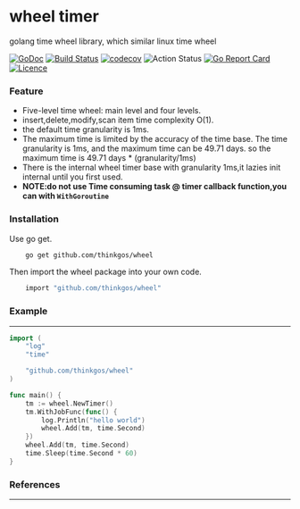 # wheel timer

golang time wheel library, which similar linux time wheel

[![GoDoc](https://godoc.org/github.com/thinkgos/wheel?status.svg)](https://godoc.org/github.com/thinkgos/wheel)
[![Build Status](https://travis-ci.org/thinkgos/wheel.svg?branch=master)](https://travis-ci.org/thinkgos/wheel)
[![codecov](https://codecov.io/gh/thinkgos/wheel/branch/master/graph/badge.svg)](https://codecov.io/gh/thinkgos/wheel)
![Action Status](https://github.com/thinkgos/wheel/workflows/Go/badge.svg)
[![Go Report Card](https://goreportcard.com/badge/github.com/thinkgos/wheel)](https://goreportcard.com/report/github.com/thinkgos/wheel)
[![Licence](https://img.shields.io/github/license/thinkgos/wheel)](https://raw.githubusercontent.com/thinkgos/wheel/master/LICENSE)  

### Feature

 - Five-level time wheel: main level and four levels.
 - insert,delete,modify,scan item time complexity O(1).
 - the default time granularity is 1ms.
 - The maximum time is limited by the accuracy of the time base. The time granularity is 1ms, 
 and the maximum time can be 49.71 days. so the maximum time is 49.71 days * (granularity/1ms)
 - There is the internal wheel timer base with granularity 1ms,it lazies init internal until you first used.
 - **NOTE:do not use Time consuming task @ timer callback function,you can with `WithGoroutine`** 


### Installation

Use go get.
```bash
    go get github.com/thinkgos/wheel
```

Then import the wheel package into your own code.
```bash
    import "github.com/thinkgos/wheel"
```

### Example

---

```go
import (
	"log"
	"time"

	"github.com/thinkgos/wheel"
)

func main() {
	tm := wheel.NewTimer()
	tm.WithJobFunc(func() {
		log.Println("hello world")
		wheel.Add(tm, time.Second)
	})
	wheel.Add(tm, time.Second)
	time.Sleep(time.Second * 60)
}
```

### References

---
